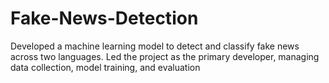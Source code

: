 # Fake-News-Detection
Developed a machine learning model to detect and classify fake news across two languages. Led the project as the primary developer, managing data collection, model training, and evaluation
